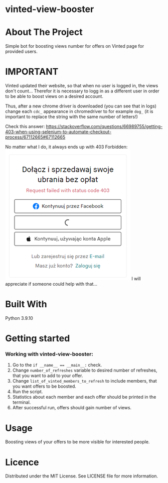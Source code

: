 # vinted-view-booster

# About The Project
Simple bot for boosting views number for offers on Vinted page for provided users.

# IMPORTANT
Vinted updated their website, so that when no user is logged in, the views don't count... Therefor it is necessary to logg in as a different user in order to be able to boost views on a desired account.

Thus, after a new chrome driver is downloaded (you can see that in logs) change each `cdc_` appearance in chromedriver to for example `dog_` (it is important to replace the string with the same number of letters!)

Check this answer: https://stackoverflow.com/questions/66989755/getting-403-when-using-selenium-to-automate-checkout-process/67112665#67112665

No matter what I do, it always ends up with 403 Forbidden:
![img.png](resources/img.png)
I will appreciate if someone could help with that...


# Built With
Python 3.9.10

# Getting started

### Working with vinted-view-booster:
1. Go to the `if __name__ == __main__:` check.
2. Change `number_of_refreshes` variable to desired number of refreshes, that you want to add to your offer.
3. Change `list_of_vinted_members_to_refresh` to include members, that you want offers to be boosted.
4. Run the script.
5. Statistics about each member and each offer should be printed in the terminal.
6. After successful run, offers should gain number of views.

# Usage
Boosting views of your offers to be more visible for interested people.

# Licence
Distributed under the MIT License. See LICENSE file for more information.
